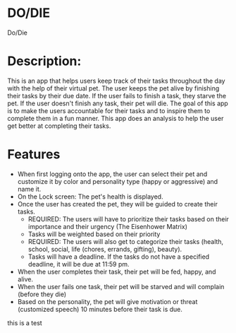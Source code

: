 # DO/DIE
Do/Die

# Description:
This is an app that helps users keep track of their tasks throughout the day with the help of their virtual pet. The user keeps the pet alive by finishing their tasks by their due date. If the user fails to finish a task, they starve the pet. If the user doesn't finish any task, their pet will die. The goal of this app is to make the users accountable for their tasks and to inspire them to complete them in a fun manner. This app does an analysis to help the user get better at completing their tasks.

# Features
- When first logging onto the app, the user can select their pet and customize it by color and personality type (happy or aggressive) and name it.
- On the Lock screen: The pet's health is displayed.
- Once the user has created the pet, they will be guided to create their tasks.
    - REQUIRED: The users will have to prioritize their tasks based on their importance and their urgency (The Eisenhower Matrix)
    - Tasks will be weighted based on their priority
    - REQUIRED: The users will also get to categorize their tasks (health, school, social, life (chores, errands, gifting), beauty).
    - Tasks will have a deadline. If the tasks do not have a specified deadline, it will be due at 11:59 pm. 
- When the user completes their task, their pet will be fed, happy, and alive.
- When the user fails one task, their pet will be starved and will complain (before they die)
- Based on the personality, the pet will give motivation or threat (customized speech) 10 minutes before their task is due.

this is a test  
